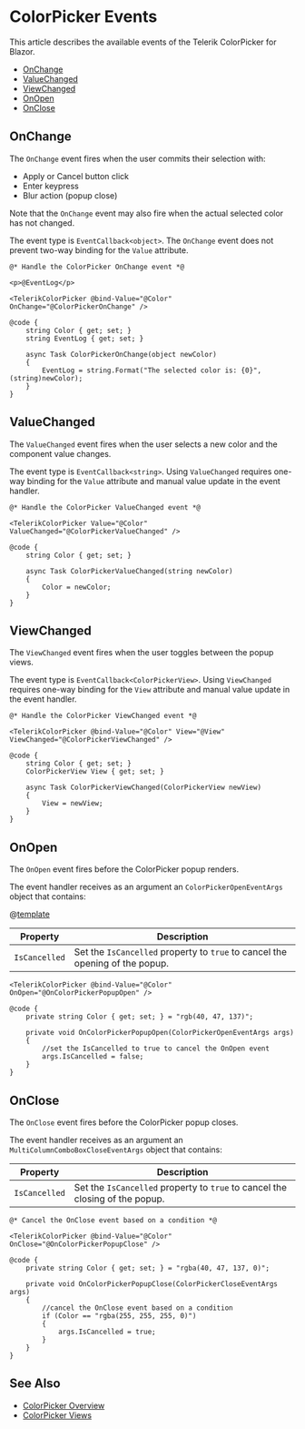 
# ColorPicker Events

This article describes the available events of the Telerik ColorPicker for Blazor.

* [OnChange](#onchange)
* [ValueChanged](#valuechanged)
* [ViewChanged](#viewchanged)
* [OnOpen](#onopen)
* [OnClose](#onclose)

## OnChange

The `OnChange` event fires when the user commits their selection with:

* Apply or Cancel button click
* Enter keypress
* Blur action (popup close)

Note that the `OnChange` event may also fire when the actual selected color has not changed.

The event type is `EventCallback<object>`. The `OnChange` event does not prevent two-way binding for the `Value` attribute.

````RAZOR
@* Handle the ColorPicker OnChange event *@

<p>@EventLog</p>

<TelerikColorPicker @bind-Value="@Color" OnChange="@ColorPickerOnChange" />

@code {
    string Color { get; set; }
    string EventLog { get; set; }

    async Task ColorPickerOnChange(object newColor)
    {
        EventLog = string.Format("The selected color is: {0}", (string)newColor);
    }
}
````

## ValueChanged

The `ValueChanged` event fires when the user selects a new color and the component value changes.

The event type is `EventCallback<string>`. Using `ValueChanged` requires one-way binding for the `Value` attribute and manual value update in the event handler.

````RAZOR
@* Handle the ColorPicker ValueChanged event *@

<TelerikColorPicker Value="@Color" ValueChanged="@ColorPickerValueChanged" />

@code {
    string Color { get; set; }

    async Task ColorPickerValueChanged(string newColor)
    {
        Color = newColor;
    }
}
````

## ViewChanged

The `ViewChanged` event fires when the user toggles between the popup views.

The event type is `EventCallback<ColorPickerView>`. Using `ViewChanged` requires one-way binding for the `View` attribute and manual value update in the event handler.

````RAZOR
@* Handle the ColorPicker ViewChanged event *@

<TelerikColorPicker @bind-Value="@Color" View="@View" ViewChanged="@ColorPickerViewChanged" />

@code {
    string Color { get; set; }
    ColorPickerView View { get; set; }

    async Task ColorPickerViewChanged(ColorPickerView newView)
    {
        View = newView;
    }
}
````

## OnOpen

The `OnOpen` event fires before the ColorPicker popup renders.

The event handler receives as an argument an `ColorPickerOpenEventArgs` object that contains:

@[template](/_contentTemplates/common/parameters-table-styles.md#table-layout)

| Property | Description |
| --- | --- |
| `IsCancelled` | Set the `IsCancelled` property to `true` to cancel the opening of the popup. |

````RAZOR
<TelerikColorPicker @bind-Value="@Color" OnOpen="@OnColorPickerPopupOpen" />

@code {
    private string Color { get; set; } = "rgb(40, 47, 137)";

    private void OnColorPickerPopupOpen(ColorPickerOpenEventArgs args)
    {
        //set the IsCancelled to true to cancel the OnOpen event
        args.IsCancelled = false;
    }
}
````

## OnClose

The `OnClose` event fires before the ColorPicker popup closes.

The event handler receives as an argument an `MultiColumnComboBoxCloseEventArgs` object that contains:

| Property | Description |
| --- | --- |
| `IsCancelled` | Set the `IsCancelled` property to `true` to cancel the closing of the popup. |

````RAZOR
@* Cancel the OnClose event based on a condition *@

<TelerikColorPicker @bind-Value="@Color" OnClose="@OnColorPickerPopupClose" />

@code {
    private string Color { get; set; } = "rgba(40, 47, 137, 0)";

    private void OnColorPickerPopupClose(ColorPickerCloseEventArgs args)
    {
        //cancel the OnClose event based on a condition
        if (Color == "rgba(255, 255, 255, 0)")
        {
            args.IsCancelled = true;
        }
    }
}
````

## See Also

* [ColorPicker Overview](slug:colorpicker-overview)
* [ColorPicker Views](slug:colorpicker-views)

